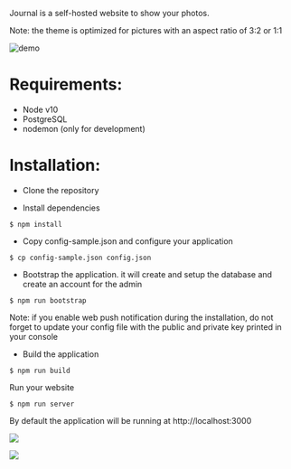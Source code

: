 Journal is a self-hosted website to show your photos.

Note: the theme is optimized for pictures with an aspect ratio of 3:2 or 1:1

![demo](https://user-images.githubusercontent.com/961038/52224932-8061fc00-28a9-11e9-9e34-e1171a91d3fb.gif)

# Requirements:

- Node v10
- PostgreSQL
- nodemon (only for development)

# Installation:

- Clone the repository

- Install dependencies

```
$ npm install
```

- Copy config-sample.json and configure your application

```
$ cp config-sample.json config.json
```

- Bootstrap the application. it will create and setup the database and create an account for the admin

```
$ npm run bootstrap
```

Note: if you enable web push notification during the installation, do not forget to update your config file with the public and private key printed in your console

- Build the application

```
$ npm run build
```

Run your website

```
$ npm run server
```

By default the application will be running at http://localhost:3000


![](https://user-images.githubusercontent.com/961038/65306681-44548080-db86-11e9-80d3-d873e3e72b6b.jpg)

![](https://user-images.githubusercontent.com/961038/65673229-bcb9b680-e04a-11e9-89ea-2d6b94a3f989.jpg)

